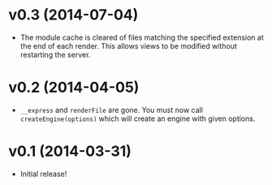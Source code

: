 # v0.3 (2014-07-04)

* The module cache is cleared of files matching the specified extension at the end of each render. This allows views to be modified without restarting the server.

# v0.2 (2014-04-05)

* `__express` and `renderFile` are gone. You must now call `createEngine(options)` which will create an engine with given options.


# v0.1 (2014-03-31)

* Initial release!
